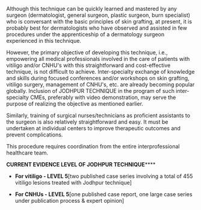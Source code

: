 Although this technique can be quickly learned and mastered by any surgeon (dermatologist, general surgeon, plastic surgeon, burn specialist) who is conversant with the basic principles of skin grafting, at present, it is probably best for dermatologists who have observed and assisted in few procedures under the apprenticeship of a dermatology surgeon experienced in this technique.

However, the primary objective of developing this technique, i.e., empowering all medical professionals involved in the care of patients with vitiligo and/or CNHU's with this straightforward and cost-effective technique, is not difficult to achieve. Inter-specialty exchange of knowledge and skills during focused conferences and/or workshops on skin grafting, vitiligo surgery, management of CNHU's, etc. are already becoming popular globally. Inclusion of JODHPUR TECHNIQUE in the program of such inter-specialty CMEs, preferably with video demonstration, may serve the purpose of realizing the objective as mentioned earlier.

Similarly, training of surgical nurses/technicians as proficient assistants to the surgeon is also relatively straightforward and easy. It must be undertaken at individual centers to improve therapeutic outcomes and prevent complications.

This procedure requires coordination from the entire interprofessional healthcare team.

**CURRENT EVIDENCE LEVEL OF JODHPUR TECHNIQUE******

- **For vitiligo - LEVEL 5**[two published case series involving a total of 455 vitiligo lesions treated with Jodhpur technique]

- **For CNHUs - LEVEL 5**[one published case report, one large case series under publication process & expert opinion]
